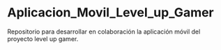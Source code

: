 # Aplicacion_Movil_Level_up_Gamer
Repositorio para desarrollar en colaboración la aplicación móvil del proyecto level up gamer.
